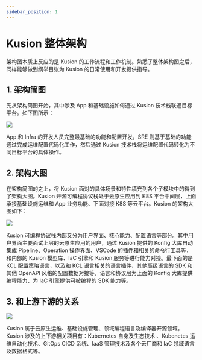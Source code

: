 ```yaml
---
sidebar_position: 1
---
```


# Kusion 整体架构

架构图本质上反应的是 Kusion 的工作流程和工作机制。熟悉了整体架构图之后，同样能够做到纲举目张为 Kusion 的日常使用和开发提供指导。

## 1. 架构简图

先从架构简图开始，其中涉及 App 和基础设施如何通过 Kusion 技术栈联通目标平台。如下图所示：

![](/img/docs/user_docs/concepts/iac-arch-01.png)


App 和 Infra 的开发人员完整最基础的功能和配置开发，SRE 则基于基础的功能通过完成运维配置代码化工作，然后通过 Kusion 技术栈将运维配置代码转化为不同目标平台的具体操作。

## 2. 架构大图

在架构简图的之上，将 Kusion 面对的具体场景和特性填充到各个子模块中的得到了架构大图。Kusion 开源可编程协议栈处于云原生应用到 K8S 平台中间层，上面承接基础设施运维和 App 业务功能、下面对接 K8S 等云平台。Kusion 的架构大图如下：

![](/img/docs/user_docs/concepts/iac-arch-02.png)

Kusion 可编程协议栈内部又分为用户界面、核心能力、配置语言等部分。其中用户界面主要面试上层的云原生应用的用户，通过 Kusion 提供的 Konfig 大库自动集成 Pipeline、Operation 操作界面、VSCode 的插件和相关的命令行工具等，和内部的 Kusion 模型库、IaC 引擎和 Kusion 服务等进行能力对接。最下面的是 KCL 配置策略语言，以及和 KCL 语言相关的语言插件、其他高级语言的 SDK 和其他 OpenAPI 风格的配置数据对接等，语言和协议层为上面的 Konfig 大库提供编程能力、为 IaC 引擎提供可被编程的 SDK 能力等。

## 3. 和上游下游的关系

![](/img/docs/user_docs/concepts/kusion-connect-x-01.png)

Kusion 属于云原生运维、基础设施管理、领域编程语言及编译器开源领域。Kusion 涉及的上下游相关项目有：Kubernetes 自身及生态技术
、Kubenetes 运维自动化技术、GitOps CICD 系统、IaaS 管理技术及各个云厂商和 IaC 领域语言及数据格式等。
